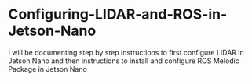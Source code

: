 # Configuring-LIDAR-and-ROS-in-Jetson-Nano
I will be documenting step by step instructions to first configure LIDAR in Jetson Nano and then instructions to install and configure ROS Melodic Package in Jetson Nano
